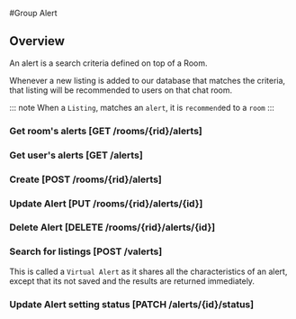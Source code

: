 #Group Alert

## Overview
An alert is a search criteria defined on top of a Room.

Whenever a new listing is added to our database that matches the criteria,
that listing will be recommended to users on that chat room.

::: note
  When a `Listing`, matches an `alert`, it is `recommend`ed to a `room`
:::

### Get room's alerts [GET /rooms/{rid}/alerts]
<!-- include(tests/alert/getUserAlerts.md) -->

### Get user's alerts [GET /alerts]
<!-- include(tests/alert/getUserAlerts.md) -->

### Create [POST /rooms/{rid}/alerts]
<!-- include(tests/alert/create.md) -->

### Update Alert [PUT /rooms/{rid}/alerts/{id}]
<!-- include(tests/alert/patchAlert.md) -->

### Delete Alert [DELETE /rooms/{rid}/alerts/{id}]
<!-- include(tests/alert/deleteAlert.md) -->

### Search for listings [POST /valerts]
This is called a `Virtual Alert` as it shares all the characteristics of an alert, except that its not saved and the results are
returned immediately.
<!-- include(tests/alert/virtual.md) -->

### Update Alert setting status [PATCH /alerts/{id}/status]
<!-- include(tests/alert/updateAlertSetting.md) -->
